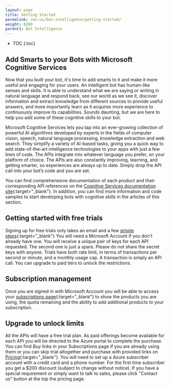 ```yaml
---
layout: page
title: Getting Started
permalink: /en-us/bot-intelligence/getting-started/
weight: 8200
parent1: Bot Intelligence
---
```



* TOC
{:toc}

## Add Smarts to your Bots with Microsoft Cognitive Services

Now that you built your bot, it's time to add smarts to it and make it more useful and engaging for your users. An intelligent bot has human-like senses and skills. It is able to understand what we are saying or writing in natural language and respond back, see our world as we see it, discover information and extract knowledge from different sources to provide useful answers, and more importantly learn as it acquires more experience to continuously improve its capabilities. Sounds daunting, but we are here to help you add some of these cognitive skills to your bot. 

Microsoft Cognitive Services lets you tap into an ever-growing collection of powerful AI algorithms developed by experts in the fields of computer vision, speech, natural language processing, knowledge extraction and web search. They simplify a variety of AI-based tasks, giving you a quick way to add state-of-the-art intelligence technologies to your apps with just a few lines of code. The APIs integrate into whatever language you prefer, on your platform of choice. The APIs are also constantly improving, learning, and getting smarter, so experiences are always up to date. Simply drop the API call into your bot’s code and you are set.

You can find comprehenesive documentation of each product and their corresponding API references on the [Cognitive Services documentation site](https://www.microsoft.com/cognitive-services/en-us/documentation){:target="_blank"}. In addition, you can find more information and code samples to start developing bots with cognitive skills in the articles of this section. 

## Getting started with free trials
Signing up for free trials only takes an email and a few [simple steps](https://www.microsoft.com/cognitive-services/en-us/sign-up){:target="_blank"} You will need a Microsoft Account if you don't already have one. You will receive a unique pair of keys for each API requested.  The second one is just a spare. Please do not share the secret keys with anyone.  Trials have both rate limit, in terms of transactions per second or minute, and a monthly usage cap. A transaction is simply an API call.  You can upgrade to paid tiers to unlock the restrictions.

## Subscription management
Once you are signed in with Microsoft Account you will be able to access your [subscriptions page](https://www.microsoft.com/cognitive-services/en-us/subscriptions){:target="_blank"} to show the products you are using, the quota remaining and the ability to add additional products to your subscription.

## Upgrade to unlock limits
All the APIs will have a free trial plan. As paid offerings become available for each API you will be directed to the Azure portal to complete the purchase. You can find *Buy* links in your Subscriptions page if you are already using them or you can skip trial altogether and purchase with provided links on [Pricing](https://www.microsoft.com/cognitive-services/en-us/pricing){:target="_blank"}. You will need to set up a Azure subscriber account with a credit card and a phone number. For the first time subscriber you get a $200 discount (subject to change without notice). If you have a special requirement or simply want to talk to sales, please click "Contact us" button at the top the pricing page.
